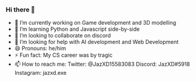 ### Hi there 👋
- 🔭 I’m currently working on Game development and 3D modelling
- 🌱 I’m learning Python and Javascript side-by-side
- 👯 I’m looking to collaborate on discord
- 🤔 I’m looking for help with AI development and Web Development
- 😄 Pronouns: he/him
- ⚡ Fun fact: My CS career was by tragic
- 📫 How to reach me: Twitter: @JazXD15583083
                       Discord: JazXD#5918
                       Instagram: jazxd.exe
